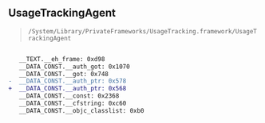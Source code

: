 ## UsageTrackingAgent

> `/System/Library/PrivateFrameworks/UsageTracking.framework/UsageTrackingAgent`

```diff

   __TEXT.__eh_frame: 0xd98
   __DATA_CONST.__auth_got: 0x1070
   __DATA_CONST.__got: 0x748
-  __DATA_CONST.__auth_ptr: 0x578
+  __DATA_CONST.__auth_ptr: 0x568
   __DATA_CONST.__const: 0x2368
   __DATA_CONST.__cfstring: 0xc60
   __DATA_CONST.__objc_classlist: 0xb0

```
